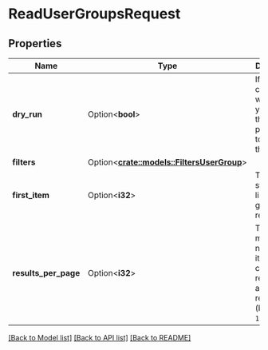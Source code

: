 # ReadUserGroupsRequest

## Properties

Name | Type | Description | Notes
------------ | ------------- | ------------- | -------------
**dry_run** | Option<**bool**> | If true, checks whether you have the required permissions to perform the action. | [optional]
**filters** | Option<[**crate::models::FiltersUserGroup**](FiltersUserGroup.md)> |  | [optional]
**first_item** | Option<**i32**> | The item starting the list of groups requested. | [optional]
**results_per_page** | Option<**i32**> | The maximum number of items that can be returned in a single response (by default, `100`). | [optional]

[[Back to Model list]](../README.md#documentation-for-models) [[Back to API list]](../README.md#documentation-for-api-endpoints) [[Back to README]](../README.md)


